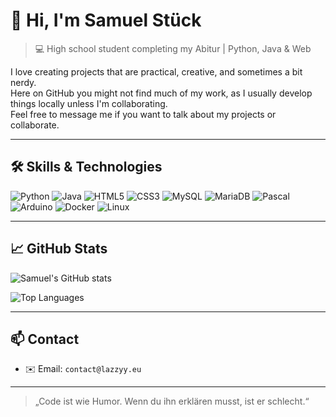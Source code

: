 # 👋 Hi, I'm Samuel Stück

> 💻 High school student completing my Abitur | Python, Java & Web

I love creating projects that are practical, creative, and sometimes a bit nerdy.  
Here on GitHub you might not find much of my work, as I usually develop things locally unless I'm collaborating.  
Feel free to message me if you want to talk about my projects or collaborate.

---

## 🛠️ Skills & Technologies

![Python](https://img.shields.io/badge/-Python-3776AB?style=flat&logo=python&logoColor=white)
![Java](https://img.shields.io/badge/-Java-007396?style=flat&logo=java&logoColor=white)
![HTML5](https://img.shields.io/badge/-HTML5-E34F26?style=flat&logo=html5&logoColor=white)
![CSS3](https://img.shields.io/badge/-CSS3-1572B6?style=flat&logo=css3&logoColor=white)
![MySQL](https://img.shields.io/badge/-MySQL-4479A1?style=flat&logo=mysql&logoColor=white)
![MariaDB](https://img.shields.io/badge/-MariaDB-003545?style=flat&logo=mariadb&logoColor=white)
![Pascal](https://img.shields.io/badge/-Pascal-0275D8?style=flat&logo=delphi&logoColor=white)
![Arduino](https://img.shields.io/badge/-Arduino-00979D?style=flat&logo=arduino&logoColor=white)
![Docker](https://img.shields.io/badge/-Docker-2496ED?style=flat&logo=docker&logoColor=white)
![Linux](https://img.shields.io/badge/-Linux-FCC624?style=flat&logo=linux&logoColor=black)

---

## 📈 GitHub Stats

![Samuel's GitHub stats](https://github-readme-stats.vercel.app/api?username=Samuel2oo7&show_icons=true&theme=radical)

![Top Languages](https://github-readme-stats.vercel.app/api/top-langs/?username=Samuel2oo7&layout=compact&theme=radical)

---

## 📫 Contact

- ✉️ Email: `contact@lazzyy.eu`  

---

> „Code ist wie Humor. Wenn du ihn erklären musst, ist er schlecht.“
